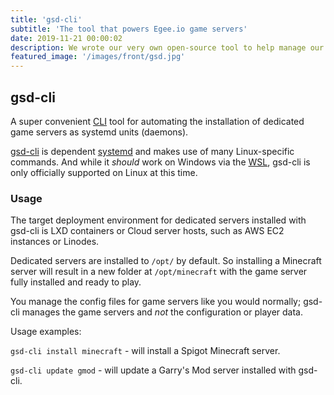 ```yaml
---
title: 'gsd-cli'
subtitle: 'The tool that powers Egee.io game servers'
date: 2019-11-21 00:00:02
description: We wrote our very own open-source tool to help manage our game servers for us.
featured_image: '/images/front/gsd.jpg'
---
```


## gsd-cli

A super convenient [CLI](https://www.w3schools.com/whatis/whatis_cli.asp) tool for automating the installation of dedicated game servers as systemd units (daemons).

[gsd-cli](https://github.com/Egeeio/gsd-cli) is dependent [systemd](https://www.linode.com/docs/quick-answers/linux-essentials/what-is-systemd/) and makes use of many Linux-specific commands. And while it *should* work on Windows via the [WSL](https://docs.microsoft.com/en-us/windows/wsl/faq), gsd-cli is only officially supported on Linux at this time.

### Usage

The target deployment environment for dedicated servers installed with gsd-cli is LXD containers or Cloud server hosts, such as AWS EC2 instances or Linodes.

Dedicated servers are installed to `/opt/` by default. So installing a Minecraft server will result in a new folder at `/opt/minecraft` with the game server fully installed and ready to play.

You manage the config files for game servers like you would normally; gsd-cli manages the game servers and *not* the configuration or player data.

Usage examples:

`gsd-cli install minecraft` - will install a Spigot Minecraft server.

`gsd-cli update gmod` - will update a Garry's Mod server installed with gsd-cli.
